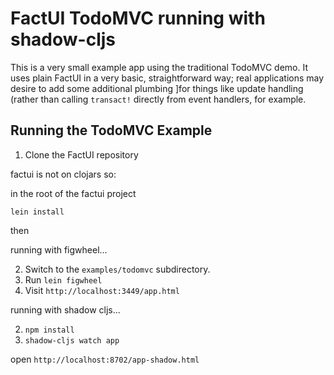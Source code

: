 # FactUI TodoMVC running with shadow-cljs

This is a very small example app using the traditional TodoMVC demo. It uses plain FactUI in a very basic, straightforward way; real applications may desire to add some additional plumbing ]for things like update handling (rather than calling `transact!` directly from event handlers, for example.




## Running the TodoMVC Example
1. Clone the FactUI repository

factui is not on clojars so:

in the root of the factui project 

`lein install`

then

running with figwheel...

2. Switch to the `examples/todomvc` subdirectory.
3. Run `lein figwheel`
4. Visit `http://localhost:3449/app.html`

running with shadow cljs...

2. `npm install`
3. `shadow-cljs watch app`

open `http://localhost:8702/app-shadow.html`



 
 


